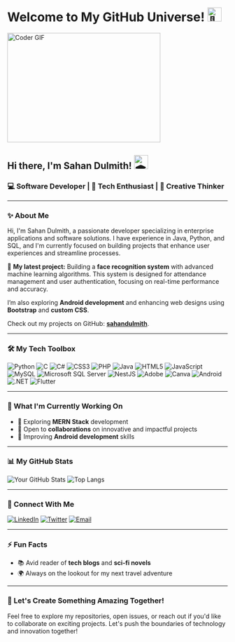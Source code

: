 # Welcome to My GitHub Universe! <picture><source srcset="https://fonts.gstatic.com/s/e/notoemoji/latest/1faa9/512.webp" type="image/webp"> <img src="https://fonts.gstatic.com/s/e/notoemoji/latest/1faa9/512.gif" alt="🪩" width="32" height="32"></picture>

<!--![Welcome Banner](https://media.licdn.com/dms/image/D5616AQEnES6difoqrA/profile-displaybackgroundimage-shrink_350_1400/0/1694696296345?e=1724284800&v=beta&t=O1oGIMfrsHVnzSFp5GbH49gjGBLxDXpLOJVAuGPglSA) <!-- Add your banner image link here -->


<img alt="Coder GIF" height=250 width=350 src="https://cdn.dribbble.com/users/730703/screenshots/6581243/avento.gif" />

## Hi there, I'm Sahan Dulmith! <picture><source srcset="https://fonts.gstatic.com/s/e/notoemoji/latest/1f393/512.webp"><img src="https://fonts.gstatic.com/s/e/notoemoji/latest/1f393/512.gif" alt="🎓" width="32" height="32"></picture>

### 💻 Software Developer | 🚀 Tech Enthusiast | 🎨 Creative Thinker 

---

### ✨ About Me

Hi, I'm Sahan Dulmith, a passionate developer specializing in enterprise applications and software solutions. I have experience in Java, Python, and SQL, and I'm currently focused on building projects that enhance user experiences and streamline processes. 

🚀 **My latest project:** Building a **face recognition system** with advanced machine learning algorithms. This system is designed for attendance management and user authentication, focusing on real-time performance and accuracy.

I’m also exploring **Android development** and enhancing web designs using **Bootstrap** and **custom CSS**.

Check out my projects on GitHub: **[sahandulmith](https://github.com/sahandulmith)**.

---

### 🛠️ My Tech Toolbox

![Python](https://img.shields.io/badge/Python-3776AB?style=for-the-badge&logo=python&logoColor=white)
![C](https://img.shields.io/badge/c-%2300599C.svg?style=for-the-badge&logo=c&logoColor=white) 
![C#](https://img.shields.io/badge/c%23-%23239120.svg?style=for-the-badge&logo=csharp&logoColor=white) 
![CSS3](https://img.shields.io/badge/css3-%231572B6.svg?style=for-the-badge&logo=css3&logoColor=white) 
![PHP](https://img.shields.io/badge/php-%23777BB4.svg?style=for-the-badge&logo=php&logoColor=white) 
![Java](https://img.shields.io/badge/java-%23ED8B00.svg?style=for-the-badge&logo=openjdk&logoColor=white) 
![HTML5](https://img.shields.io/badge/html5-%23E34F26.svg?style=for-the-badge&logo=html5&logoColor=white) 
![JavaScript](https://img.shields.io/badge/javascript-%23323330.svg?style=for-the-badge&logo=javascript&logoColor=%23F7DF1E) 
![MySQL](https://img.shields.io/badge/mysql-%234479A1.svg?style=for-the-badge&logo=mysql&logoColor=white) 
![Microsoft SQL Server](https://img.shields.io/badge/Microsoft%20SQL%20Server-CC2927?style=for-the-badge&logo=microsoft%20sql%20server&logoColor=white) 
![NestJS](https://img.shields.io/badge/nestjs-%23E0234E.svg?style=for-the-badge&logo=nestjs&logoColor=white) 
![Adobe](https://img.shields.io/badge/adobe-%23FF0000.svg?style=for-the-badge&logo=adobe&logoColor=white) 
![Canva](https://img.shields.io/badge/Canva-%2300C4CC.svg?style=for-the-badge&logo=Canva&logoColor=white)
![Android](https://img.shields.io/badge/Android-3DDC84?style=for-the-badge&logo=android&logoColor=white)
![.NET](https://img.shields.io/badge/.NET-512BD4?style=for-the-badge&logo=dotnet&logoColor=white)
![Flutter](https://img.shields.io/badge/Flutter-02569B?style=for-the-badge&logo=flutter&logoColor=white)



---

### 🌱 What I'm Currently Working On

- 🎯 Exploring **MERN Stack** development
- 🤝 Open to **collaborations** on innovative and impactful projects
- 🚀 Improving **Android development** skills

---

### 📊 My GitHub Stats
![Your GitHub Stats](https://github-readme-stats.vercel.app/api?username=sahandulmith&show_icons=true&theme=radical)
![Top Langs](https://github-readme-stats.vercel.app/api/top-langs/?username=sahandulmith&layout=compact&theme=radical)


---

### 🤝 Connect With Me

[![LinkedIn](https://img.shields.io/badge/LinkedIn-0A66C2?style=for-the-badge&logo=linkedin&logoColor=white)](https://www.linkedin.com/in/sahan-dulmith-5984371b2)
[![Twitter](https://img.shields.io/badge/Twitter-1DA1F2?style=for-the-badge&logo=twitter&logoColor=white)](https://x.com/SahanDulmith)
[![Email](https://img.shields.io/badge/Email-D14836?style=for-the-badge&logo=gmail&logoColor=white)](mailto:sahandulmith@gmail.com)

---

### ⚡ Fun Facts

- 📚 Avid reader of **tech blogs** and **sci-fi novels**
- 🌍 Always on the lookout for my next travel adventure

---

### 🚀 Let's Create Something Amazing Together!

Feel free to explore my repositories, open issues, or reach out if you'd like to collaborate on exciting projects. Let's push the boundaries of technology and innovation together!
